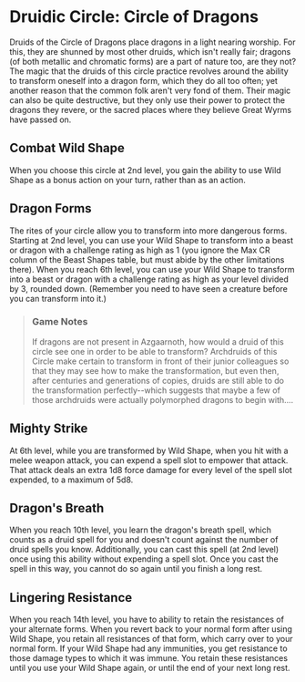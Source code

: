 # Druidic Circle: Circle of Dragons
Druids of the Circle of Dragons place dragons in a light nearing worship. For this, they are shunned by most other druids, which isn't really fair; dragons (of both metallic and chromatic forms) are a part of nature too, are they not? The magic that the druids of this circle practice revolves around the ability to transform oneself into a dragon form, which they do all too often; yet another reason that the common folk aren't very fond of them. Their magic can also be quite destructive, but they only use their power to protect the dragons they revere, or the sacred places where they believe Great Wyrms have passed on.

## Combat Wild Shape
When you choose this circle at 2nd level, you gain the ability to use Wild Shape as a bonus action on your turn, rather than as an action.

## Dragon Forms
The rites of your circle allow you to transform into more dangerous forms. Starting at 2nd level, you can use your Wild Shape to transform into a beast or dragon with a challenge rating as high as 1 (you ignore the Max CR column of the Beast Shapes table, but must abide by the other limitations there). When you reach 6th level, you can use your Wild Shape to transform into a beast or dragon with a challenge rating as high as your level divided by 3, rounded down. (Remember you need to have seen a creature before you can transform into it.)

> ### Game Notes
> If dragons are not present in Azgaarnoth, how would a druid of this circle see one in order to be able to transform? Archdruids of this Circle make certain to transform in front of their junior colleagues so that they may see how to make the transformation, but even then, after centuries and generations of copies, druids are still able to do the transformation perfectly--which suggests that maybe a few of those archdruids were actually polymorphed dragons to begin with....

## Mighty Strike
At 6th level, while you are transformed by Wild Shape, when you hit with a melee weapon attack, you can expend a spell slot to empower that attack. That attack deals an extra 1d8 force damage for every level of the spell slot expended, to a maximum of 5d8.

## Dragon's Breath
When you reach 10th level, you learn the dragon's breath spell, which counts as a druid spell for you and doesn't count against the number of druid spells you know. Additionally, you can cast this spell (at 2nd level) once using this ability without expending a spell slot. Once you cast the spell in this way, you cannot do so again until you finish a long rest.

## Lingering Resistance
When you reach 14th level, you have to ability to retain the resistances of your alternate forms. When you revert back to your normal form after using Wild Shape, you retain all resistances of that form, which carry over to your normal form. If your Wild Shape had any immunities, you get resistance to those damage types to which it was immune. You retain these resistances until you use your Wild Shape
again, or until the end of your next long rest.
